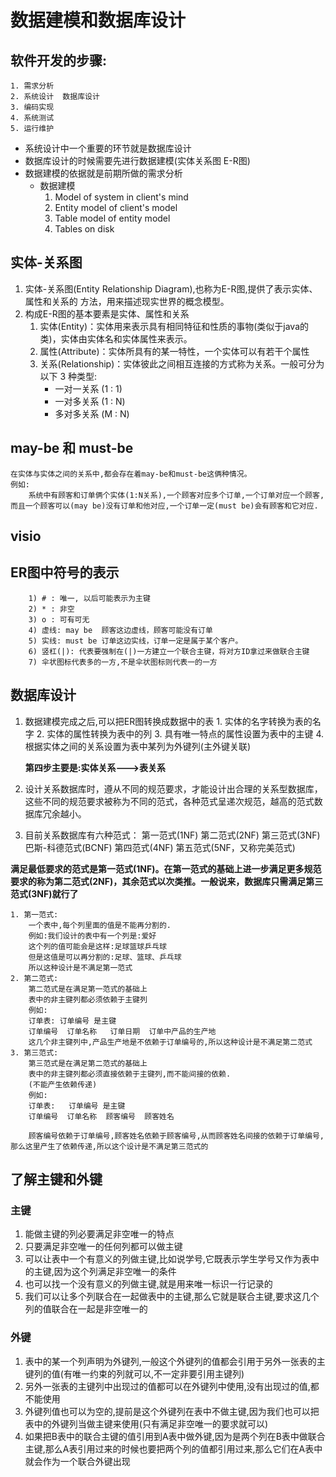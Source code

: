 # 数据建模和数据库设计
## 软件开发的步骤:
	1. 需求分析 
	2. 系统设计  数据库设计
	3. 编码实现
	4. 系统测试
	5. 运行维护
	
* 系统设计中一个重要的环节就是数据库设计
* 数据库设计的时候需要先进行数据建模(实体关系图 E-R图)	
* 数据建模的依据就是前期所做的需求分析
	* 数据建模
		1. Model of system in client's mind
		2. Entity model of client's model
		3. Table model of entity model
		4. Tables on disk
	
## 实体-关系图
1. 实体-关系图(Entity Relationship Diagram),也称为E-R图,提供了表示实体、属性和关系的
方法，用来描述现实世界的概念模型。
2. 构成E-R图的基本要素是实体、属性和关系
	1. 实体(Entity)：实体用来表示具有相同特征和性质的事物(类似于java的类)，实体由实体名和实体属性来表示。
	2. 属性(Attribute)：实体所具有的某一特性，一个实体可以有若干个属性
	3. 关系(Relationship)：实体彼此之间相互连接的方式称为关系。一般可分为以下 3 种类型:
		* 一对一关系 (1 ∶ 1)
		* 一对多关系 (1 ∶ N)
		* 多对多关系 (M ∶ N)
	
## may-be 和 must-be
	在实体与实体之间的关系中,都会存在着may-be和must-be这俩种情况。
	例如:
		系统中有顾客和订单俩个实体(1:N关系),一个顾客对应多个订单,一个订单对应一个顾客,而且一个顾客可以(may be)没有订单和他对应,一个订单一定(must be)会有顾客和它对应.
		
## visio
## ER图中符号的表示
		1) # : 唯一, 以后可能表示为主键
		2) * : 非空
		3) o : 可有可无
		4) 虚线: may be  顾客这边虚线，顾客可能没有订单
		5) 实线: must be 订单这边实线，订单一定是属于某个客户。
		6) 竖杠(|): 代表要强制在(|)一方建立一个联合主键，将对方ID拿过来做联合主键
		7) 伞状图标代表多的一方,不是伞状图标则代表一的一方

## 数据库设计
1. 数据建模完成之后,可以把ER图转换成数据中的表
		1. 实体的名字转换为表的名字
		2. 实体的属性转换为表中的列
		3. 具有唯一特点的属性设置为表中的主键
		4. 根据实体之间的关系设置为表中某列为外键列(主外键关联)

     **第四步主要是:实体关系--->表关系**
2. 设计关系数据库时，遵从不同的规范要求，才能设计出合理的关系型数据库，这些不同的规范要求被称为不同的范式，各种范式呈递次规范，越高的范式数据库冗余越小。
3. 目前关系数据库有六种范式：
	第一范式(1NF)
	第二范式(2NF)
	第三范式(3NF)
	巴斯-科德范式(BCNF)
	第四范式(4NF)
	第五范式(5NF，又称完美范式)

**满足最低要求的范式是第一范式(1NF)。在第一范式的基础上进一步满足更多规范要求的称为第二范式(2NF)，其余范式以次类推。一般说来，数据库只需满足第三范式(3NF)就行了**

	1. 第一范式:
	    一个表中,每个列里面的值是不能再分割的.
	    例如:我们设计的表中有一个列是:爱好
	    这个列的值可能会是这样:足球篮球乒乓球
	    但是这值是可以再分割的:足球、篮球、乒乓球
	    所以这种设计是不满足第一范式
	2. 第二范式:
		第二范式是在满足第一范式的基础上
	    表中的非主键列都必须依赖于主键列
	    例如:
	    订单表: 订单编号 是主键
	    订单编号  订单名称   订单日期  订单中产品的生产地
	    这几个非主键列中,产品生产地是不依赖于订单编号的,所以这种设计是不满足第二范式
	3. 第三范式:
		第三范式是在满足第二范式的基础上
		表中的非主键列都必须直接依赖于主键列,而不能间接的依赖.
		(不能产生依赖传递)
	    例如:
	    订单表:   订单编号 是主键
	    订单编号  订单名称  顾客编号  顾客姓名

	    顾客编号依赖于订单编号,顾客姓名依赖于顾客编号,从而顾客姓名间接的依赖于订单编号,那么这里产生了依赖传递,所以这个设计是不满足第三范式的

## 了解主键和外键
### 主键
1. 能做主键的列必要满足非空唯一的特点
2. 只要满足非空唯一的任何列都可以做主键
3. 可以让表中一个有意义的列做主键,比如说学号,它既表示学生学号又作为表中的主键,因为这个列满足非空唯一的条件
4. 也可以找一个没有意义的列做主键,就是用来唯一标识一行记录的
5. 我们可以让多个列联合在一起做表中的主键,那么它就是联合主键,要求这几个列的值联合在一起是非空唯一的	

### 外键
1. 表中的某一个列声明为外键列,一般这个外键列的值都会引用于另外一张表的主键列的值(有唯一约束的列就可以,不一定非要引用主键列)
2. 另外一张表的主键列中出现过的值都可以在外键列中使用,没有出现过的值,都不能使用
3. 外键列值也可以为空的,提前是这个外键列在表中不做主键,因为我们也可以把表中的外键列当做主键来使用(只有满足非空唯一的要求就可以)
4. 如果把B表中的联合主键的值引用到A表中做外键,因为是两个列在B表中做联合主键,那么A表引用过来的时候也要把两个列的值都引用过来,那么它们在A表中就会作为一个联合外键出现
